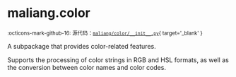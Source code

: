 # maliang.color

<small>:octicons-mark-github-16: 源代码：[`maliang/color/__init__.py`](https://github.com/Xiaokang2022/maliang/blob/3.0.0rc6/maliang/color/__init__.py){ target='_blank' }</small>

A subpackage that provides color-related features.

Supports the processing of color strings in RGB and HSL formats, as well as the
conversion between color names and color codes.


